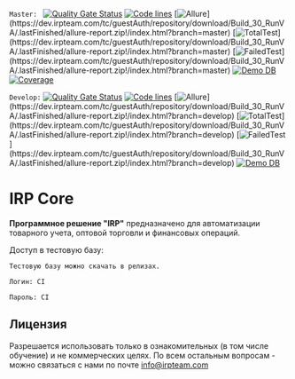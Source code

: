 `Master: `
[![Quality Gate Status](https://dev.irpteam.com/sq/api/project_badges/measure?branch=master&project=IRP&metric=alert_status&token=5fde3fd01b9bf29100e1fe179569d49633da6ee5)](https://dev.irpteam.com/sq/dashboard?id=IRP&branch=master)
[![Code lines](https://dev.irpteam.com/sq/api/project_badges/measure?branch=master&project=IRP&metric=ncloc&token=5fde3fd01b9bf29100e1fe179569d49633da6ee5)](https://dev.irpteam.com/sq/dashboard?id=IRP&branch=master)
[![Allure](https://dev.irpteam.com/tc/app/rest/builds/buildType(id:Build_30_RunVA),branch:master/statusIcon)](https://dev.irpteam.com/tc/guestAuth/repository/download/Build_30_RunVA/.lastFinished/allure-report.zip!/index.html?branch=master)
[![TotalTest](https://img.shields.io/badge/dynamic/xml?color=green&label=TotalTest&query=//properties/property[@name=%22TotalTestCount%22]/@value&url=https://dev.irpteam.com/tc/guestAuth/app/rest/builds/buildType(id:Build_30_RunVA),branch:master/statistics)](https://dev.irpteam.com/tc/guestAuth/repository/download/Build_30_RunVA/.lastFinished/allure-report.zip!/index.html?branch=master)
[![FailedTest](https://img.shields.io/badge/dynamic/xml?color=red&label=FailedTest&query=//properties/property[@name=%22FailedTestCount%22]/@value&url=https://dev.irpteam.com/tc/guestAuth/app/rest/builds/buildType(id:Build_30_RunVA),branch:master/statistics)](https://dev.irpteam.com/tc/guestAuth/repository/download/Build_30_RunVA/.lastFinished/allure-report.zip!/index.html?branch=master)
[![Demo DB](https://img.shields.io/badge/download-Demo%20DB-blue)](https://dev.irpteam.com/tc/guestAuth/repository/download/Build_30_RunVA/.lastFinished/BD/TestDataBase.zip?branch=master)
[![Coverage](https://dev.irpteam.com/sq/api/project_badges/measure?branch=master&project=IRP&metric=coverage&token=5fde3fd01b9bf29100e1fe179569d49633da6ee5)](https://dev.irpteam.com/sq/dashboard?id=IRP&branch=master)

`Develop:`
[![Quality Gate Status](https://dev.irpteam.com/sq/api/project_badges/measure?branch=develop&project=IRP&metric=alert_status&token=5fde3fd01b9bf29100e1fe179569d49633da6ee5)](https://dev.irpteam.com/sq/dashboard?id=IRP&branch=develop)
[![Code lines](https://dev.irpteam.com/sq/api/project_badges/measure?branch=develop&project=IRP&metric=ncloc&token=5fde3fd01b9bf29100e1fe179569d49633da6ee5)](https://dev.irpteam.com/sq/dashboard?id=IRP&branch=develop)
[![Allure](https://dev.irpteam.com/tc/app/rest/builds/buildType(id:Build_30_RunVA),branch:develop/statusIcon)](https://dev.irpteam.com/tc/guestAuth/repository/download/Build_30_RunVA/.lastFinished/allure-report.zip!/index.html?branch=develop)
[![TotalTest](https://img.shields.io/badge/dynamic/xml?color=green&label=TotalTest&query=//properties/property[@name=%22TotalTestCount%22]/@value&url=https://dev.irpteam.com/tc/guestAuth/app/rest/builds/buildType(id:Build_30_RunVA),branch:develop/statistics)](https://dev.irpteam.com/tc/guestAuth/repository/download/Build_30_RunVA/.lastFinished/allure-report.zip!/index.html?branch=develop)
[![FailedTest](https://img.shields.io/badge/dynamic/xml?color=red&label=FailedTest&query=//properties/property[@name=%22FailedTestCount%22]/@value&url=https://dev.irpteam.com/tc/guestAuth/app/rest/builds/buildType(id:Build_30_RunVA),branch:develop/statistics)](https://dev.irpteam.com/tc/guestAuth/repository/download/Build_30_RunVA/.lastFinished/allure-report.zip!/index.html?branch=develop)
[![Demo DB](https://img.shields.io/badge/download-Demo%20DB-blue)](https://dev.irpteam.com/tc/guestAuth/repository/download/Build_30_RunVA/.lastFinished/BD/TestDataBase.zip?branch=develop)


# IRP Core 

**Программное решение "IRP"** предназначено для автоматизации товарного учета, оптовой торговли и финансовых операций.

Доступ в тестовую базу:

```
Тестовую базу можно скачать в релизах.

Логин: CI

Пароль: CI
```

## Лицензия
Разрешается использовать только в ознакомительных (в том числе обучение) и не коммерческих целях.
По всем остальным вопросам - можно связаться с нами по почте info@irpteam.com

